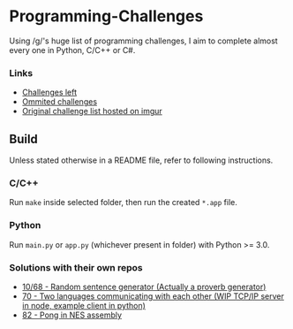 # Programming-Challenges

Using /g/'s huge list of programming challenges, I aim to complete almost every one in Python, C/C++ or C#.

### Links
- [Challenges left](./challenges-left.md)
- [Ommited challenges](./challenges-omitted.md)
- [Original challenge list hosted on imgur](http://i.imgur.com/FjhA208.png)

## Build

Unless stated otherwise in a README file, refer to following instructions.

### C/C++

Run `make` inside selected folder, then run the created `*.app` file.

### Python

Run `main.py` or `app.py` (whichever present in folder) with Python >= 3.0.

### Solutions with their own repos

- [10/68 - Random sentence generator (Actually a proverb generator)](https://github.com/Sorebit/jamnik.js)
- [70 - Two languages communicating with each other (WIP TCP/IP server in node, example client in python)](https://github.com/Ricello/tcp-game-server)
- [82 - Pong in NES assembly](https://gist.github.com/Sorebit/fc1731c1a8779591d8af4dad0b5a61af)

